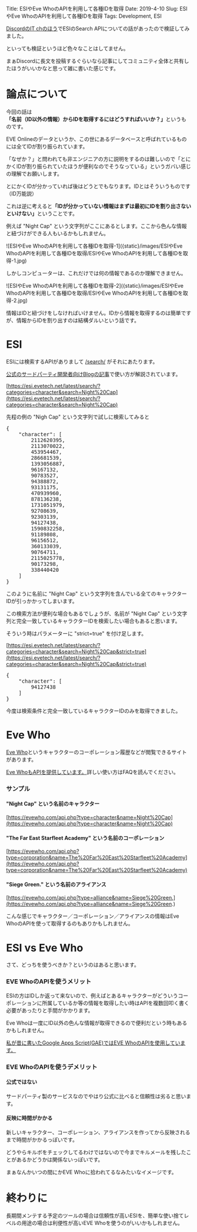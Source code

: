 Title: ESIやEve WhoのAPIを利用して各種IDを取得
Date: 2019-4-10
Slug: ESIやEve WhoのAPIを利用して各種IDを取得
Tags: Development, ESI

[DiscordのIT chのほう](https://discord.gg/XK9A348)でESIのSearch APIについての話があったので検証してみました。

といっても検証というほど色々なことはしてません。

まぁDiscordに長文を投稿するぐらいなら記事にしてコミュニティ全体と共有したほうがいいかなと思って雑に書いた感じです。

# 論点について

今回の話は<b>「名前（ID以外の情報）からIDを取得するにはどうすればいいか？」</b>というものです。

EVE Onlineのデータというか、この世にあるデータベースと呼ばれているものには全てIDが割り振られています。

「なぜか？」と問われても非エンジニアの方に説明をするのは難しいので「とにかくIDが割り振られていたほうが便利なのでそうなっている」というガバい感じの理解でお願いします。

とにかくIDが分かっていれば後はどうとでもなります。IDとはそういうものです（ID万能説）

これは逆に考えると<b>「IDが分かっていない情報はまずは最初にIDを割り出さないといけない」</b>ということです。

例えば "Night Cap" という文字列がここにあるとします。ここから色んな情報と紐づけができる人もいるかもしれません。

![ESIやEve WhoのAPIを利用して各種IDを取得-1]({static}/images/ESIやEve WhoのAPIを利用して各種IDを取得/ESIやEve WhoのAPIを利用して各種IDを取得-1.jpg)

しかしコンピューターは、これだけでは何の情報であるのか理解できません。

![ESIやEve WhoのAPIを利用して各種IDを取得-2]({static}/images/ESIやEve WhoのAPIを利用して各種IDを取得/ESIやEve WhoのAPIを利用して各種IDを取得-2.jpg)

情報はIDと紐づけをしなければいけません。IDから情報を取得するのは簡単ですが、情報からIDを割り出すのは結構ダルいという話です。

# ESI

ESIには検索するAPIがありまして [/search/](https://esi.evetech.net/latest/#!/Search/get_search) がそれにあたります。

[公式のサードパーティ開発者向けBlogの記事](https://developers.eveonline.com/blog/article/simplify-esi-queries-by-using-search)で使い方が解説されています。

[https://esi.evetech.net/latest/search/?categories=character&search=Night%20Cap](https://esi.evetech.net/latest/search/?categories=character&search=Night%20Cap)

先程の例の "Nigh Cap" という文字列で試しに検索してみると

<pre>
{
    "character": [
        2112620395,
        2113070022,
        453954467,
        286681539,
        1393056887,
        96167132,
        90783527,
        94388872,
        93131175,
        470939960,
        878136238,
        1731051979,
        92708639,
        92303139,
        94127438,
        1590832258,
        91189808,
        96156512,
        360133039,
        90764711,
        2115025778,
        90173298,
        338440420
    ]
}
</pre>

このように名前に "Night Cap" という文字列を含んでいる全てのキャラクターIDが引っかかってしまいます。

この検索方法が便利な場合もあるでしょうが、名前が "Night Cap" という文字列と完全一致しているキャラクターIDを検索したい場合もあると思います。

そういう時はパラメーターに "strict=true" を付け足します。

[https://esi.evetech.net/latest/search/?categories=character&search=Night%20Cap&strict=true](https://esi.evetech.net/latest/search/?categories=character&search=Night%20Cap&strict=true)

<pre>
{
    "character": [
        94127438
    ]
}
</pre>

今度は検索条件と完全一致しているキャラクターIDのみを取得できました。

# Eve Who

[Eve Who](https://evewho.com/)というキャラクターのコーポレーション履歴などが閲覧できるサイトがあります。

[Eve WhoもAPIを提供しています。](https://evewho.com/faq/)詳しい使い方はFAQを読んでください。

### サンプル
#### "Night Cap" という名前のキャラクター
[https://evewho.com/api.php?type=character&name=Night%20Cap](https://evewho.com/api.php?type=character&name=Night%20Cap)

#### "The Far East Starfleet Academy" という名前のコーポレーション
[https://evewho.com/api.php?type=corporation&name=The%20Far%20East%20Starfleet%20Academy](https://evewho.com/api.php?type=corporation&name=The%20Far%20East%20Starfleet%20Academy)

#### "Siege Green." という名前のアライアンス
[https://evewho.com/api.php?type=alliance&name=Siege%20Green.](https://evewho.com/api.php?type=alliance&name=Siege%20Green.)

こんな感じでキャラクター／コーポレーション／アライアンスの情報はEve WhoのAPIを使って取得するのもありかもしれません。

# ESI vs Eve Who

さて、どっちを使うべきか？というのはあると思います。

### EVE WhoのAPIを使うメリット
ESIの方はIDしか返って来ないので、例えばとあるキャラクターがどういうコーポレーションに所属しているか等の情報を取得したい時はAPIを複数回叩く書く必要があったりと手間がかかります。

Eve Whoは一度にID以外の色んな情報が取得できるので便利だという時もあるかもしれません。

[私が昔に書いたGoogle Apps Script(GAE)ではEVE WhoのAPIを使用しています。](https://evekatsu.github.io/news/%E5%90%8D%E5%89%8D%E3%81%8B%E3%82%89%E6%89%80%E5%B1%9E%E3%82%92%E5%8F%96%E5%BE%97%E3%81%99%E3%82%8BGAS.html)

### EVE WhoのAPIを使うデメリット

#### 公式ではない

サードパーティ製のサービスなのでやはり公式に比べると信頼性は劣ると思います。

#### 反映に時間がかかる

新しいキャラクター、コーポレーション、アライアンスを作ってから反映されるまで時間がかかるっぽいです。

どうやらキルボをチェックしてるわけではないので今までキルメールを残したことがあるかどうかは関係ないっぽいです。

まぁなんかいつの間にかEVE Whoに拾われてるなみたいなイメージです。

# 終わりに

長期間メンテする予定のツールの場合は信頼性が高いESIを、簡単な使い捨てレベルの用途の場合は利便性が高いEVE Whoを使うのがいいかもしれません。
